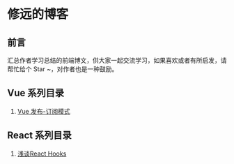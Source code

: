 # 修远的博客

## 前言

汇总作者学习总结的前端博文，供大家一起交流学习，如果喜欢或者有所启发，请帮忙给个 Star ~，对作者也是一种鼓励。

## Vue 系列目录
1. [Vue 发布-订阅模式](https://github.com/workerxuan/workerxuan.github.io/blob/master/articles/event.md)

## React 系列目录

1. [浅谈React Hooks](https://github.com/workerxuan/workerxuan.github.io/blob/master/articles/ReactHooks.md)





